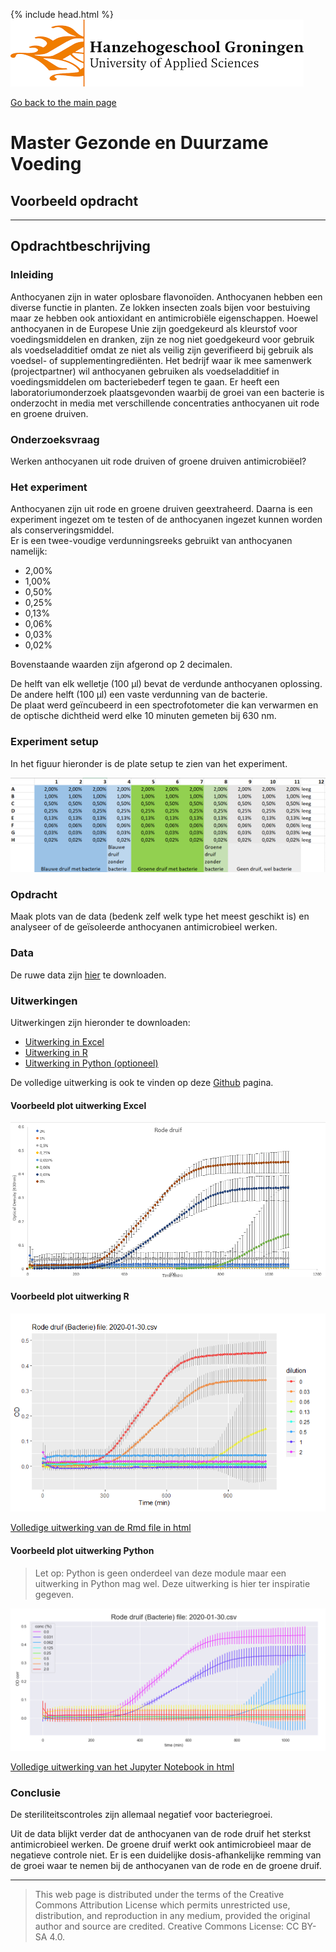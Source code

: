 {% include head.html %}
![Hanze](../hanze/hanze.png)

[Go back to the main page](../index.md)

# Master Gezonde en Duurzame Voeding

## Voorbeeld opdracht

---

## Opdrachtbeschrijving

### Inleiding

Anthocyanen zijn in water oplosbare flavonoïden. Anthocyanen hebben een diverse functie in planten. Ze lokken insecten zoals bijen voor bestuiving maar ze hebben ook antioxidant en antimicrobiële eigenschappen. Hoewel anthocyanen in de Europese Unie zijn goedgekeurd als kleurstof voor voedingsmiddelen en dranken, zijn ze nog niet goedgekeurd voor gebruik als voedseladditief omdat ze niet als veilig zijn geverifieerd bij gebruik als voedsel- of supplementingrediënten. Het bedrijf waar ik mee samenwerk (projectpartner) wil anthocyanen gebruiken als voedseladditief in voedingsmiddelen om bacteriebederf tegen te gaan. Er heeft een laboratoriumonderzoek plaatsgevonden waarbij de groei van een bacterie is onderzocht in media met verschillende concentraties anthocyanen uit rode en groene druiven.

### Onderzoeksvraag

Werken anthocyanen uit rode druiven of groene druiven antimicrobiëel?

### Het experiment

Anthocyanen zijn uit rode en groene druiven geextraheerd. Daarna is een experiment ingezet om te testen of de anthocyanen ingezet kunnen worden als conserveringsmiddel.  
Er is een twee-voudige verdunningsreeks gebruikt van anthocyanen namelijk:  
- 2,00%
- 1,00%
- 0,50%
- 0,25%
- 0,13%
- 0,06%
- 0,03%
- 0,02%

Bovenstaande waarden zijn afgerond op 2 decimalen.  

De helft van elk welletje (100 µl) bevat de verdunde anthocyanen oplossing. De andere helft (100 µl) een vaste verdunning van de bacterie.  
De plaat werd geïncubeerd in een spectrofotometer die kan verwarmen en de optische dichtheid werd elke 10 minuten gemeten bij 630 nm.  


### Experiment setup

In het figuur hieronder is de plate setup te zien van het experiment. 

![plate setup](./pics/plate_setup.png)


### Opdracht

Maak plots van de data (bedenk zelf welk type het meest geschikt is) en analyseer of de geïsoleerde anthocyanen antimicrobieel werken.  

### Data

De ruwe data zijn [hier](./sample_data/2020-01-30.csv) te downloaden.


### Uitwerkingen

Uitwerkingen zijn hieronder te downloaden:
- [Uitwerking in Excel](./example_analysis/analysis_excel.xlsx)
- [Uitwerking in R](.//example_analysis/analysis_r.Rmd)
- [Uitwerking in Python (optioneel)](./example_analysis/analysis_python.ipynb)

De volledige uitwerking is ook te vinden op deze [Github](https://github.com/jurrehageman/master_food_data_analysis) pagina.  

#### Voorbeeld plot uitwerking Excel

![voorbeeld Excel](./pics/excel.png)


#### Voorbeeld plot uitwerking R

![voorbeeld R](./pics/R.png)

[Volledige uitwerking van de Rmd file in html](./example_analysis/analysis_r.html)

#### Voorbeeld plot uitwerking Python

>Let op: Python is geen onderdeel van deze module maar een uitwerking in Python mag wel.
>Deze uitwerking is hier ter inspiratie gegeven.

![voorbeeld Python](./pics/python.png)

[Volledige uitwerking van het Jupyter Notebook in html](./example_analysis/analysis_python.html)


### Conclusie

De steriliteitscontroles zijn allemaal negatief voor bacteriegroei.

Uit de data blijkt verder dat de anthocyanen van de rode druif het sterkst antimicrobieel werken. De groene druif werkt ook antimicrobieel maar de negatieve controle niet. Er is een duidelijke dosis-afhankelijke remming van de groei waar te nemen bij de anthocyanen van de rode en de groene druif.

---

>This web page is distributed under the terms of the Creative Commons Attribution License which permits unrestricted use, distribution, and reproduction in any medium, provided the original author and source are credited.
>Creative Commons License: CC BY-SA 4.0.


